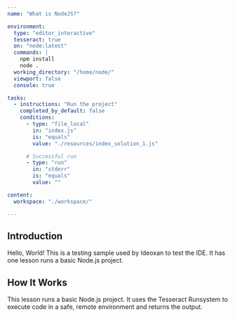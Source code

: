 ```yaml
---
name: "What is NodeJS?"

environment:
  type: "editor_interactive"
  tesseract: true
  on: "node:latest"
  commands: |
    npm install
    node .
  working_directory: "/home/node/"
  viewport: false
  console: true

tasks:
  - instructions: "Run the project"
    completed_by_default: false
    conditions:
      - type: "file_local"
        in: "index.js"
        is: "equals"
        value: "./resources/index_solution_1.js"

      # Successful run
      - type: "run"
        in: "stderr"
        is: "equals"
        value: ""

content:
  workspace: "./workspace/"

---
```


## Introduction
Hello, World! This is a testing sample used by Ideoxan to test the IDE. It has one lesson runs a basic Node.js project.

## How It Works
This lesson runs a basic Node.js project. It uses the Tesseract Runsystem to execute code in a safe, remote environment and returns the output.
